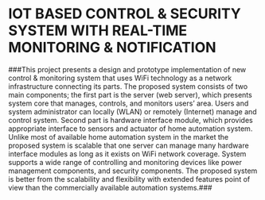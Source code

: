 # IOT BASED CONTROL & SECURITY SYSTEM WITH REAL-TIME MONITORING & NOTIFICATION



###This project presents a design and prototype implementation of new control & monitoring
system that uses WiFi technology as a network infrastructure connecting its parts. The proposed
system consists of two main components; the first part is the server (web server), which presents
system core that manages, controls, and monitors users’ area. Users and system administrator can
locally (WLAN) or remotely (Internet) manage and control system. Second part is hardware
interface module, which provides appropriate interface to sensors and actuator of home
automation system. Unlike most of available home automation system in the market the
proposed system is scalable that one server can manage many hardware interface modules as
long as it exists on WiFi network coverage. System supports a wide range of controlling and
monitoring devices like power management components, and security components. The
proposed system is better from the scalability and flexibility with extended features point of view
than the commercially available automation systems.###
